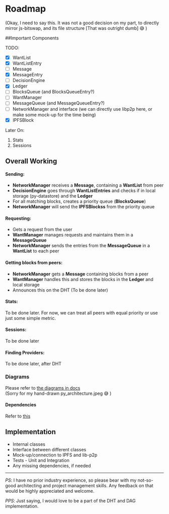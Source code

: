 # Roadmap

(Okay, I need to say this. It was not a good decision on my part, to directly mirror js-bitswap, and its file structure [That was outright dumb] :sweat_smile: )  

##Important Components

TODO:
- [x] WantList
- [x] WantListEntry
- [ ] Message
- [x] MessageEntry
- [ ] DecisionEngine
- [x] Ledger
- [ ] BlocksQueue (and BlocksQueueEntry?)
- [ ] WantManager
- [ ] MessageQueue (and MessageQueueEntry?)
- [ ] NetworkManager and interface (we can directly use libp2p here, or make some mock-up for the time being)
- [x] IPFSBlock

Later On:
1. Stats
2. Sessions

## Overall Working

#### Sending:
* __NetworkManager__ receives a __Message__, containing a __WantList__ from peer
* __DecisionEngine__ goes through __WantListEntries__ and checks if in local storage (py-datastore) and the __Ledger__
* For all matching blocks, creates a priority queue (__BlocksQueue__)
* __NetworkManager__ will send the __IPFSBlockss__ from the priority queue

#### Requesting:
* Gets a request from the user
* __WantManager__ manages requests and maintains them in a __MessageQueue__
* __NetworkManager__ sends the entries from the __MessageQueue__ in a __WantList__ to each peer

#### Getting blocks from peers:
* __NetworkManager__ gets a __Message__ containing blocks from a peer
* __WantManager__ handles this and stores the blocks in the __Ledger__ and local storage
* Announces this on the DHT (To be done later)

#### Stats:
To be done later. For now, we can treat all peers with equal priority or use just some simple metric.

#### Sessions:
To be done later

#### Finding Providers:
To be done later, after DHT

### Diagrams
Please refer to [the diagrams in docs](https://github.com/AliabbasMerchant/py-bitswap/tree/master/docs/diagrams)  
(Sorry for my hand-drawn py_architecture.jpeg :sweat_smile: )

#### Dependencies
Refer to [this](https://github.com/AliabbasMerchant/py-bitswap/tree/master/research/js_bitswap_inference.txt)

## Implementation
* Internal classes
* Interface between different classes
* Mock-up/connection to IPFS and lib-p2p
* Tests - Unit and Integration
* Any missing dependencies, if needed

---

_PS_: I have no prior industry experience, so please bear with my not-so-good architecting and project management skills. Any feedback on that would be highly appreciated and welcome.  

_PPS_: Just saying, I would love to be a part of the DHT and DAG implementation.
